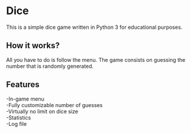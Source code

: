 # Dice
This is a simple dice game written in Python 3 for educational purposes. <br />

## How it works?<br />
All you have to do is follow the menu. The game consists on guessing the number that is randomly generated.<br />

## Features<br />
-In-game menu<br />
-Fully customizable number of guesses<br />
-Virtually no limit on dice size<br />
-Statistics<br />
-Log file<br />

